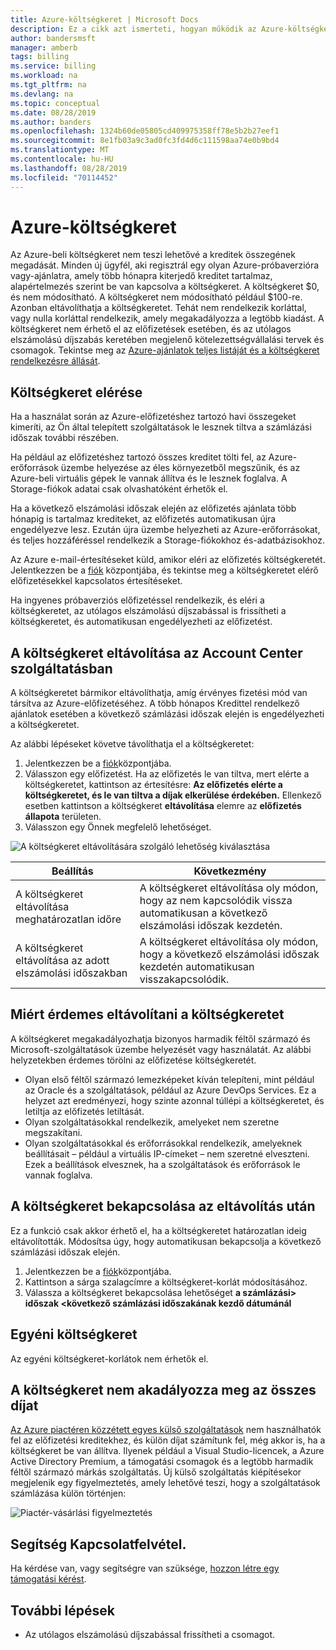```yaml
---
title: Azure-költségkeret | Microsoft Docs
description: Ez a cikk azt ismerteti, hogyan működik az Azure-költségkeret, és Hogyan távolítható el.
author: bandersmsft
manager: amberb
tags: billing
ms.service: billing
ms.workload: na
ms.tgt_pltfrm: na
ms.devlang: na
ms.topic: conceptual
ms.date: 08/28/2019
ms.author: banders
ms.openlocfilehash: 1324b60de05805cd409975358ff78e5b2b27eef1
ms.sourcegitcommit: 8e1fb03a9c3ad0fc3fd4d6c111598aa74e0b9bd4
ms.translationtype: MT
ms.contentlocale: hu-HU
ms.lasthandoff: 08/28/2019
ms.locfileid: "70114452"
---
```

# <a name="azure-spending-limit"></a>Azure-költségkeret

Az Azure-beli költségkeret nem teszi lehetővé a kreditek összegének megadását. Minden új ügyfél, aki regisztrál egy olyan Azure-próbaverzióra vagy-ajánlatra, amely több hónapra kiterjedő kreditet tartalmaz, alapértelmezés szerint be van kapcsolva a költségkeret. A költségkeret $0, és nem módosítható. A költségkeret nem módosítható például $100-re. Azonban eltávolíthatja a költségkeretet. Tehát nem rendelkezik korláttal, vagy nulla korláttal rendelkezik, amely megakadályozza a legtöbb kiadást. A költségkeret nem érhető el az előfizetések esetében, és az utólagos elszámolású díjszabás keretében megjelenő kötelezettségvállalási tervek és csomagok. Tekintse meg az [Azure-ajánlatok teljes listáját és a költségkeret rendelkezésre állását](https://azure.microsoft.com/support/legal/offer-details/).

## <a name="reaching-a-spending-limit"></a>Költségkeret elérése

Ha a használat során az Azure-előfizetéshez tartozó havi összegeket kimeríti, az Ön által telepített szolgáltatások le lesznek tiltva a számlázási időszak további részében.

Ha például az előfizetéshez tartozó összes kreditet tölti fel, az Azure-erőforrások üzembe helyezése az éles környezetből megszűnik, és az Azure-beli virtuális gépek le vannak állítva és le lesznek foglalva. A Storage-fiókok adatai csak olvashatóként érhetők el.

Ha a következő elszámolási időszak elején az előfizetés ajánlata több hónapig is tartalmaz krediteket, az előfizetés automatikusan újra engedélyezve lesz. Ezután újra üzembe helyezheti az Azure-erőforrásokat, és teljes hozzáféréssel rendelkezik a Storage-fiókokhoz és-adatbázisokhoz.

Az Azure e-mail-értesítéseket küld, amikor eléri az előfizetés költségkeretét. Jelentkezzen be a [fiók](https://account.windowsazure.com/Subscriptions) központjába, és tekintse meg a költségkeretet elérő előfizetésekkel kapcsolatos értesítéseket.

Ha ingyenes próbaverziós előfizetéssel rendelkezik, és eléri a költségkeretet, az utólagos elszámolású [](billing-upgrade-azure-subscription.md) díjszabással is frissítheti a költségkeretet, és automatikusan engedélyezheti az előfizetést.

<a id="remove"></a>

## <a name="remove-the-spending-limit-in-account-center"></a>A költségkeret eltávolítása az Account Center szolgáltatásban

A költségkeretet bármikor eltávolíthatja, amíg érvényes fizetési mód van társítva az Azure-előfizetéséhez. A több hónapos Kredittel rendelkező ajánlatok esetében a következő számlázási időszak elején is engedélyezheti a költségkeretet.

Az alábbi lépéseket követve távolíthatja el a költségkeretet:

1. Jelentkezzen be a [fiók](https://account.windowsazure.com/Subscriptions)központjába.
1. Válasszon egy előfizetést. Ha az előfizetés le van tiltva, mert elérte a költségkeretet, kattintson az értesítésre: **Az előfizetés elérte a költségkeretet, és le van tiltva a díjak elkerülése érdekében.** Ellenkező esetben kattintson a költségkeret **eltávolítása** elemre az **előfizetés állapota** területen.
1. Válasszon egy Önnek megfelelő lehetőséget.

![A költségkeret eltávolítására szolgáló lehetőség kiválasztása](./media/billing-spending-limit/remove-spending-limit.PNG)

| Beállítás | Következmény |
| --- | --- |
| A költségkeret eltávolítása meghatározatlan időre | A költségkeret eltávolítása oly módon, hogy az nem kapcsolódik vissza automatikusan a következő elszámolási időszak kezdetén. |
| A költségkeret eltávolítása az adott elszámolási időszakban | A költségkeret eltávolítása oly módon, hogy a következő elszámolási időszak kezdetén automatikusan visszakapcsolódik. |

## <a name="why-you-might-want-to-remove-the-spending-limit"></a>Miért érdemes eltávolítani a költségkeretet

A költségkeret megakadályozhatja bizonyos harmadik féltől származó és Microsoft-szolgáltatások üzembe helyezését vagy használatát. Az alábbi helyzetekben érdemes törölni az előfizetése költségkeretét.

-  Olyan első féltől származó lemezképeket kíván telepíteni, mint például az Oracle és a szolgáltatások, például az Azure DevOps Services. Ez a helyzet azt eredményezi, hogy szinte azonnal túllépi a költségkeretet, és letiltja az előfizetés letiltását.
- Olyan szolgáltatásokkal rendelkezik, amelyeket nem szeretne megszakítani.
- Olyan szolgáltatásokkal és erőforrásokkal rendelkezik, amelyeknek beállításait – például a virtuális IP-címeket – nem szeretné elveszteni. Ezek a beállítások elvesznek, ha a szolgáltatások és erőforrások le vannak foglalva.

## <a name="turn-on-the-spending-limit-after-removing"></a>A költségkeret bekapcsolása az eltávolítás után

Ez a funkció csak akkor érhető el, ha a költségkeretet határozatlan ideig eltávolították. Módosítsa úgy, hogy automatikusan bekapcsolja a következő számlázási időszak elején.

1. Jelentkezzen be a [fiók](https://account.windowsazure.com/Subscriptions)központjába.
1. Kattintson a sárga szalagcímre a költségkeret-korlát módosításához.
1. Válassza a költségkeret bekapcsolása lehetőséget **a számlázási\> időszak \<következő számlázási időszakának kezdő dátumánál**

## <a name="custom-spending-limit"></a>Egyéni költségkeret

Az egyéni költségkeret-korlátok nem érhetők el.

## <a name="a-spending-limit-doesnt-prevent-all-charges"></a>A költségkeret nem akadályozza meg az összes díjat

[Az Azure piactéren közzétett egyes külső szolgáltatások](billing-understand-your-azure-marketplace-charges.md) nem használhatók fel az előfizetési kreditekhez, és külön díjat számítunk fel, még akkor is, ha a költségkeret be van állítva. Ilyenek például a Visual Studio-licencek, a Azure Active Directory Premium, a támogatási csomagok és a legtöbb harmadik féltől származó márkás szolgáltatás. Új külső szolgáltatás kiépítésekor megjelenik egy figyelmeztetés, amely lehetővé teszi, hogy a szolgáltatások számlázása külön történjen:

![Piactér-vásárlási figyelmeztetés](./media/billing-understand-your-azure-marketplace-charges/marketplace-warning.PNG)

## <a name="need-help-contact-us"></a>Segítség Kapcsolatfelvétel.

Ha kérdése van, vagy segítségre van szüksége, [hozzon létre egy támogatási kérést](https://go.microsoft.com/fwlink/?linkid=2083458).

## <a name="next-steps"></a>További lépések
- Az utólagos elszámolású [](billing-upgrade-azure-subscription.md) díjszabással frissítheti a csomagot.
